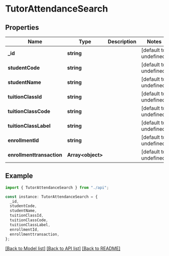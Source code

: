 # TutorAttendanceSearch

## Properties

| Name                      | Type                    | Description | Notes                  |
| ------------------------- | ----------------------- | ----------- | ---------------------- |
| **\_id**                  | **string**              |             | [default to undefined] |
| **studentCode**           | **string**              |             | [default to undefined] |
| **studentName**           | **string**              |             | [default to undefined] |
| **tuitionClassId**        | **string**              |             | [default to undefined] |
| **tuitionClassCode**      | **string**              |             | [default to undefined] |
| **tuitionClassLabel**     | **string**              |             | [default to undefined] |
| **enrollmentId**          | **string**              |             | [default to undefined] |
| **enrollmenttransaction** | **Array&lt;object&gt;** |             | [default to undefined] |

## Example

```typescript
import { TutorAttendanceSearch } from "./api";

const instance: TutorAttendanceSearch = {
  _id,
  studentCode,
  studentName,
  tuitionClassId,
  tuitionClassCode,
  tuitionClassLabel,
  enrollmentId,
  enrollmenttransaction,
};
```

[[Back to Model list]](../README.md#documentation-for-models) [[Back to API list]](../README.md#documentation-for-api-endpoints) [[Back to README]](../README.md)
